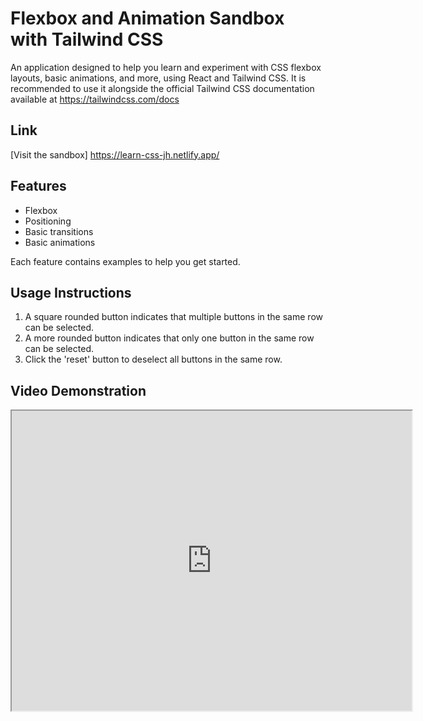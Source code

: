 # Flexbox and Animation Sandbox with Tailwind CSS
An application designed to help you learn and experiment with CSS flexbox layouts, basic animations, and more, using React and Tailwind CSS. It is recommended to use it alongside the official Tailwind CSS documentation available at https://tailwindcss.com/docs

## Link
[Visit the sandbox] https://learn-css-jh.netlify.app/

## Features

- Flexbox
- Positioning
- Basic transitions
- Basic animations

Each feature contains examples to help you get started.

## Usage Instructions

1. A square rounded button indicates that multiple buttons in the same row can be selected.
2. A more rounded button indicates that only one button in the same row can be selected.
3. Click the 'reset' button to deselect all buttons in the same row.

## Video Demonstration

<iframe src="https://drive.google.com/file/d/1by7jsabRSrGk9TneP0I86QMdgztWvhnt/view?usp=sharing" width="640" height="480"></iframe>
